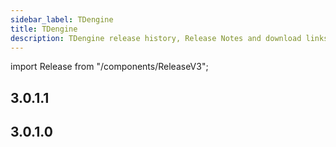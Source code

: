 ```yaml
---
sidebar_label: TDengine
title: TDengine
description: TDengine release history, Release Notes and download links.
---
```


import Release from "/components/ReleaseV3";


## 3.0.1.1

<Release type="tdengine" version="3.0.1.1" />

## 3.0.1.0

<Release type="tdengine" version="3.0.1.0" />

